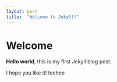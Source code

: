 ```yaml
---
layout: post
title:  "Welcome to Jekyll!"
---
```


# Welcome

**Hello world**, this is my first Jekyll blog post.

I hope you like it! teehee
